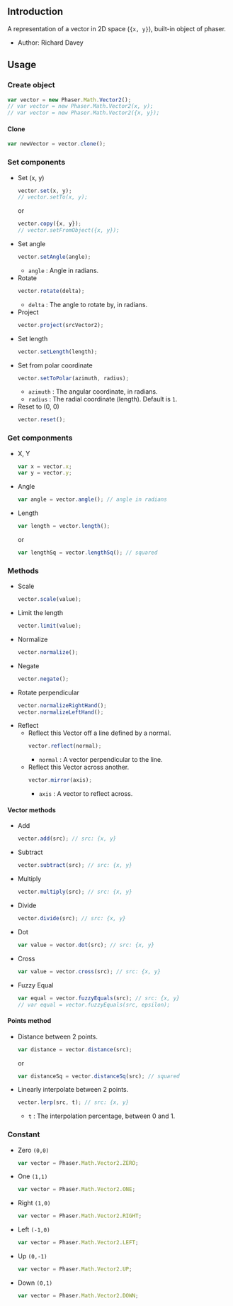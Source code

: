 ## Introduction

A representation of a vector in 2D space (`{x, y}`), built-in object of phaser.

- Author: Richard Davey

## Usage

### Create object

```javascript
var vector = new Phaser.Math.Vector2();
// var vector = new Phaser.Math.Vector2(x, y);
// var vector = new Phaser.Math.Vector2({x, y});
```

#### Clone

```javascript
var newVector = vector.clone();
```

### Set components

- Set (x, y)
    ```javascript
    vector.set(x, y);
    // vector.setTo(x, y);
    ```
    or
    ```javascript
    vector.copy({x, y});
    // vector.setFromObject({x, y});
    ```
- Set angle
    ```javascript
    vector.setAngle(angle);
    ```
    - `angle` : Angle in radians.
- Rotate
    ```javascript
    vector.rotate(delta);
    ```
    - `delta` : The angle to rotate by, in radians.
- Project
    ```javascript
    vector.project(srcVector2);
    ```
- Set length
    ```javascript
    vector.setLength(length);
    ```
- Set from polar coordinate
    ```javascript
    vector.setToPolar(azimuth, radius);
    ```
    - `azimuth` : The angular coordinate, in radians.
    - `radius` : The radial coordinate (length). Default is `1`.
- Reset to (0, 0)
    ```javascript
    vector.reset();
    ```

### Get componments

- X, Y
    ```javascript
    var x = vector.x;
    var y = vector.y;
    ```
- Angle
    ```javascript
    var angle = vector.angle(); // angle in radians
    ```
- Length
    ```javascript
    var length = vector.length();
    ```
    or
    ```javascript
    var lengthSq = vector.lengthSq(); // squared
    ```

### Methods

- Scale
    ```javascript
    vector.scale(value);
    ```
- Limit the length
    ```javascript
    vector.limit(value);
    ```
- Normalize
    ```javascript
    vector.normalize();
    ```
- Negate
    ```javascript
    vector.negate();
    ```
- Rotate perpendicular
    ```javascript
    vector.normalizeRightHand();
    vector.normalizeLeftHand();
    ```
- Reflect
    - Reflect this Vector off a line defined by a normal.
        ```javascript
        vector.reflect(normal);
        ```
        - `normal` : A vector perpendicular to the line.
    - Reflect this Vector across another.
        ```javascript
        vector.mirror(axis);
        ```
        - `axis` : A vector to reflect across.

#### Vector methods

- Add
    ```javascript
    vector.add(src); // src: {x, y}
    ```
- Subtract
    ```javascript
    vector.subtract(src); // src: {x, y}
    ```
- Multiply
    ```javascript
    vector.multiply(src); // src: {x, y}
    ```
- Divide
    ```javascript
    vector.divide(src); // src: {x, y}
    ```
- Dot
    ```javascript
    var value = vector.dot(src); // src: {x, y}
    ```
- Cross
    ```javascript
    var value = vector.cross(src); // src: {x, y}
    ```
- Fuzzy Equal
    ```javascript
    var equal = vector.fuzzyEquals(src); // src: {x, y}
    // var equal = vector.fuzzyEquals(src, epsilon);
    ```

#### Points method

- Distance between 2 points.
    ```javascript
    var distance = vector.distance(src);
    ```
    or
    ```javascript
    var distanceSq = vector.distanceSq(src); // squared
    ```
- Linearly interpolate between 2 points.
    ```javascript
    vector.lerp(src, t); // src: {x, y}
    ```
    - `t` : The interpolation percentage, between 0 and 1.

### Constant

- Zero `(0,0)`
    ```javascript
    var vector = Phaser.Math.Vector2.ZERO;
    ```
- One `(1,1)`
    ```javascript
    var vector = Phaser.Math.Vector2.ONE;
    ```
- Right `(1,0)`
    ```javascript
    var vector = Phaser.Math.Vector2.RIGHT;
    ```
- Left `(-1,0)`
    ```javascript
    var vector = Phaser.Math.Vector2.LEFT;
    ```
- Up `(0,-1)`
    ```javascript
    var vector = Phaser.Math.Vector2.UP;
    ```
- Down `(0,1)`
    ```javascript
    var vector = Phaser.Math.Vector2.DOWN;
    ```